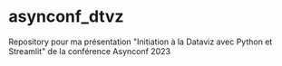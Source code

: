 # asynconf_dtvz
Repository pour ma présentation "Initiation à la Dataviz avec Python et Streamlit" de la conférence Asynconf 2023
